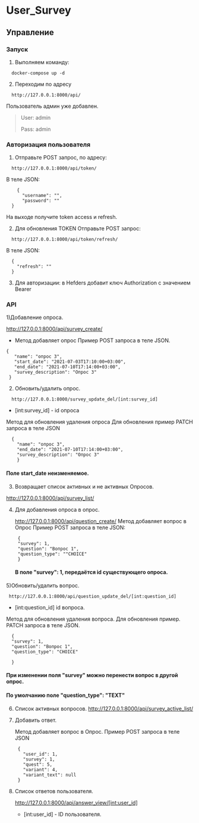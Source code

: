# User_Survey
## Управление ##
### Запуск ###

1) Выполняем команду: 
```
  docker-compose up -d
 ```
    
2) Переходим по адресу
```
  http://127.0.0.1:8000/api/
  ```
  Пользователь админ уже добавлен.
 >User: admin
 >
 >Pass: admin
### Авторизация пользователя ###
1) Отправьте POST запрос, по адресу:
```
  http://127.0.0.1:8000/api/token/
```
В теле JSON:
```
    {
      "username": "",
      "password": ""
  }
```
На выходе получите token access  и refresh. 

2) Для обновления TOKEN
 Отправьте POST запрос:
```
  http://127.0.0.1:8000/api/token/refresh/
```
 В теле JSON:
```
  {
    "refresh": ""
  }
```
3) Для авторизации:
 в Hefders добавит ключ Authorization с значением Bearer <token  access>
### API ###

1)Добавление опроса.

    
   http://127.0.0.1:8000/api/survey_create/
    
  * Метод добавляет опрос
   Пример POST запроса в теле JSON.  
   ```
   {
      "name": "опрос 3",
      "start_date": "2021-07-03T17:10:00+03:00",
      "end_date": "2021-07-10T17:14:00+03:00",
      "survey_description": "Опрос 3"
    }
 ```
2) Обновить/удалить опрос.
 ```
   http://127.0.0.1:8000/survey_update_del/[int:survey_id]
 ```
   * [int:survey_id] - id опроса
    
  Метод для обновления удаления опроса
  Для обновления пример PATCH запроса в теле JSON
  ```
    {
      "name": "опрос 3",
      "end_date": "2021-07-10T17:14:00+03:00",
      "survey_description": "Опрос 3"
      }
   ```

  #### Поле start_date неизменяемое. ####

3)  Возвращает список активных и не активных Опросов.
  
  http://127.0.0.1:8000/api/survey_list/
   

4) Для добавления опроса в опрос.

   http://127.0.0.1:8000/api/question_create/
   Метод добавляет вопрос в Опрос
   Пример POST запроса в теле JSON:
   ```
    {
    "survey": 1,
    "question": "Вопрос 1",
    "question_type": ""CHOICE"
    }
   ```
   #### В поле "survey": 1, передаётся id существующего опроса. ####
5)Обновить/удалить вопрос.
   ```
    http://127.0.0.1:8000/api/question_update_del/[int:question_id]
   ```
   * [int:question_id] id вопроса.
    
   Метод для обновления удаления вопроса.
   Для обновления пример.
   PATCH запроса в теле JSON.
  ```
    {
    "survey": 1,
    "question": "Вопрос 1",
    "question_type": "CHOICE"

    }
  ```
  #### При изменении поля "survey" можно перенести вопрос в другой опрос.
  #### По умолчанию поле "question_type": "TEXT" ####
  
6) Список активных вопросов.
   http://127.0.0.1:8000/api/survey_active_list/
   
7) Добавить ответ.

    Метод добавляет вопрос в Опрос.
    Пример POST запроса в теле JSON
   ```
    {
      "user_id": 1,
      "survey": 1,
      "quest": 5,
      "variant": 4,
      "variant_text": null
    }
   ```
8) Список ответов пользователя.

    http://127.0.0.1:8000/api/answer_view/[int:user_id]
    * [int:user_id] - ID пользователя.
